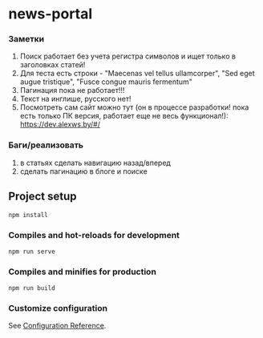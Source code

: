 # news-portal
### Заметки

1) Поиск работает без учета регистра символов и ищет только в заголовках статей!
2) Для теста есть строки - "Maecenas vel tellus ullamcorper", "Sed eget augue tristique", "Fusce congue mauris fermentum"
3) Пагинация пока не работает!!!
4) Текст на инглише, русского нет!
5) Посмотреть сам сайт можно тут (он в процессе разработки! пока есть только ПК версия, работает еще не весь функционал!): https://dev.alexws.by/#/

### Баги/реализовать

1) в статьях сделать навигацию назад/вперед
2) сделать пагинацию в блоге и поиске




## Project setup
```
npm install
```

### Compiles and hot-reloads for development
```
npm run serve
```

### Compiles and minifies for production
```
npm run build
```

### Customize configuration
See [Configuration Reference](https://cli.vuejs.org/config/).
